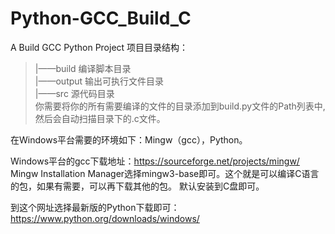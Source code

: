 # Python-GCC_Build_C
A Build GCC Python Project
项目目录结构：
>|——build    编译脚本目录  
>|——output   输出可执行文件目录  
>|——src      源代码目录  
你需要将你的所有需要编译的文件的目录添加到build.py文件的Path列表中,然后会自动扫描目录下的.c文件。  

在Windows平台需要的环境如下：Mingw（gcc），Python。

Windows平台的gcc下载地址：https://sourceforge.net/projects/mingw/
Mingw Installation Manager选择mingw3-base即可。这个就是可以编译C语言的包，如果有需要，可以再下载其他的包。
默认安装到C盘即可。

到这个网址选择最新版的Python下载即可：https://www.python.org/downloads/windows/
